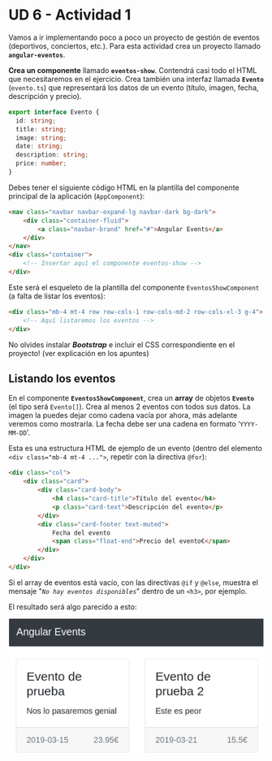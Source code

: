 # UD 6 - Actividad 1

Vamos a ir implementando poco a poco un proyecto de gestión de eventos (deportivos, conciertos, etc.). Para esta actividad crea un proyecto llamado **`angular-eventos`**.

**Crea un componente** llamado **`eventos-show`**. Contendrá casi todo el HTML que necesitaremos en el ejercicio. Crea también una interfaz llamada **`Evento`** (`evento.ts`) que representará los datos de un evento (título, imagen, fecha, descripción y precio).

```typescript
export interface Evento {
  id: string;
  title: string;
  image: string;
  date: string;
  description: string;
  price: number;
}
```

Debes tener el siguiente código HTML en la plantilla del componente principal de la aplicación (`AppComponent`):

```html
<nav class="navbar navbar-expand-lg navbar-dark bg-dark">
    <div class="container-fluid">
        <a class="navbar-brand" href="#">Angular Events</a>
    </div>
</nav>
<div class="container">
    <!-- Insertar aquí el componente eventos-show -->
</div>
```

Este será el esqueleto de la plantilla del componente `EventosShowComponent` (a falta de listar los eventos):

```html
<div class="mb-4 mt-4 row row-cols-1 row-cols-md-2 row-cols-xl-3 g-4">
    <!-- Aquí listaremos los eventos -->
</div>
```

No olvides instalar _**Bootstrap**_ e incluir el CSS correspondiente en el proyecto! (ver explicación en los apuntes)

## Listando los eventos

En el componente **`EventosShowComponent`**, crea un **array** de objetos **`Evento`** (el tipo será `Evento[]`). Crea al menos 2 eventos con todos sus datos. La imagen la puedes dejar como cadena vacía por ahora, más adelante veremos como mostrarla. La fecha debe ser una cadena en formato ‘`YYYY-MM-DD`’.

Esta es una estructura HTML de ejemplo de un evento (dentro del elemento `<div class="mb-4 mt-4 ...">`, repetir con la directiva `@for`):

```html
<div class="col">
    <div class="card">
        <div class="card-body">
            <h4 class="card-title">Título del evento</h4>
            <p class="card-text">Descripción del evento</p>
        </div>
        <div class="card-footer text-muted">
            Fecha del evento
            <span class="float-end">Precio del evento€</span>
        </div>
    </div>
</div>
```

Si el array de eventos está vacío, con las directivas `@if` y `@else`, muestra el mensaje "_`No hay eventos disponibles`_" dentro de un `<h3>`, por ejemplo.

El resultado será algo parecido a esto:

![Listado de eventos](./img/act1-1.png)

